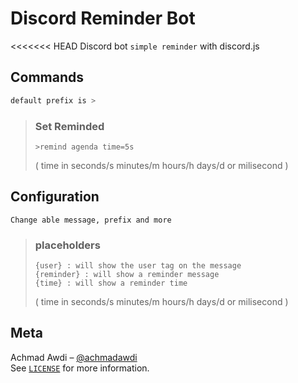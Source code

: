 # Discord Reminder Bot
<<<<<<< HEAD
Discord bot `simple reminder` with discord.js

## Commands
```sh
default prefix is > 
```

>  ### Set Reminded
>  ```
>  >remind agenda time=5s 
>  ```  
>  ( time in seconds/s minutes/m hours/h days/d or milisecond )

## Configuration
```
Change able message, prefix and more
```

>  ### placeholders
>  ```
>  {user} : will show the user tag on the message
>  {reminder} : will show a reminder message 
>  {time} : will show a reminder time 
>  ```  
>  ( time in seconds/s minutes/m hours/h days/d or milisecond )

## Meta
Achmad Awdi – [@achmadawdi](https://www.instagram.com/achmad_awdi)
<br>
See [``LICENSE``](https://github.com/achmadawdi/discord-reminder-bot/blob/main/LICENSE) for more information.